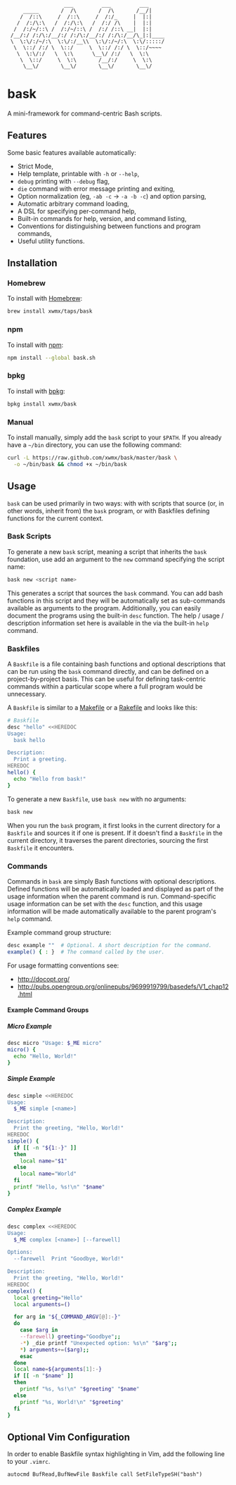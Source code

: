                       ___         ___         ___
         _____       /  /\       /  /\       /__/|
        /  /::\     /  /::\     /  /:/_     |  |:|
       /  /:/\:\   /  /:/\:\   /  /:/ /\    |  |:|
      /  /:/~/::\ /  /:/~/::\ /  /:/ /::\ __|  |:|
     /__/:/ /:/\:/__/:/ /:/\:/__/:/ /:/\:/__/\_|:|____
     \  \:\/:/~/:\  \:\/:/__\\  \:\/:/~/:\  \:\/:::::/
      \  \::/ /:/ \  \::/     \  \::/ /:/ \  \::/~~~~
       \  \:\/:/   \  \:\      \__\/ /:/   \  \:\
        \  \::/     \  \:\       /__/:/     \  \:\
         \__\/       \__\/       \__\/       \__\/

# bask

A mini-framework for command-centric Bash scripts.

## Features

Some basic features available automatically:

- Strict Mode,
- Help template, printable with `-h` or `--help`,
- `debug` printing with `--debug` flag,
- `die` command with error message printing and exiting,
- Option normalization (eg, `-ab -c` -> `-a -b -c`) and option parsing,
- Automatic arbitrary command loading,
- A DSL for specifying per-command help,
- Built-in commands for help, version, and command listing,
- Conventions for distinguishing between functions and program commands,
- Useful utility functions.

## Installation

### Homebrew

To install with [Homebrew](http://brew.sh/):

```bash
brew install xwmx/taps/bask
```

### npm

To install with [npm](https://www.npmjs.com/package/bask.sh):

```bash
npm install --global bask.sh
```

### bpkg

To install with [bpkg](http://www.bpkg.io/):

```bash
bpkg install xwmx/bask
```

### Manual

To install manually, simply add the `bask` script to your `$PATH`. If
you already have a `~/bin` directory, you can use the following command:

```bash
curl -L https://raw.github.com/xwmx/bask/master/bask \
  -o ~/bin/bask && chmod +x ~/bin/bask
```

## Usage

`bask` can be used primarily in two ways: with with scripts that source (or,
in other words, inherit from) the `bask` program, or with Baskfiles defining
functions for the current context.

### Bask Scripts

To generate a new `bask` script, meaning a script that
inherits the `bask` foundation, use add an argument to the `new`
command specifying the script name:

```bash
bask new <script name>
```

This generates a script that sources the `bask` command. You can add
bash functions in this script and they will be automatically set as
sub-commands available as arguments to the program. Additionally, you
can easily document the programs using the built-in `desc` function. The
help / usage / description information set here is available in the via
the built-in `help` command.

### Baskfiles

A `Baskfile` is a file containing bash functions and optional
descriptions that can be run using the `bask` command directly, and can
be defined on a project-by-project basis. This can be useful for defining
task-centric commands within a particular scope where a full program
would be unnecessary.

A `Baskfile` is similar to a [Makefile](https://en.wikipedia.org/wiki/Makefile) or a [Rakefile](https://en.wikipedia.org/wiki/Rake_(software)) and looks like this:

```bash
# Baskfile
desc "hello" <<HEREDOC
Usage:
  bask hello

Description:
  Print a greeting.
HEREDOC
hello() {
  echo "Hello from bask!"
}
```

To generate a new `Baskfile`, use `bask new` with no arguments:

```bash
bask new
```

When you run the `bask` program, it first looks in the
current directory for a `Baskfile` and sources it if one is present. If it
doesn't find a `Baskfile` in the current directory, it traverses the
parent directories, sourcing the first `Baskfile` it encounters.

### Commands

Commands in `bask` are simply Bash functions with optional descriptions.
Defined functions will be automatically loaded and displayed as part of
the usage information when the parent command is run. Command-specific
usage information can be set with the `desc` function, and this usage
information will be made automatically available to the parent program's
`help` command.

Example command group structure:

```bash
desc example ""  # Optional. A short description for the command.
example() { : }  # The command called by the user.
```

For usage formatting conventions see:
- http://docopt.org/
- http://pubs.opengroup.org/onlinepubs/9699919799/basedefs/V1_chap12.html

#### Example Command Groups

##### Micro Example

```bash
desc micro "Usage: $_ME micro"
micro() {
  echo "Hello, World!"
}
```

##### Simple Example

```bash
desc simple <<HEREDOC
Usage:
  $_ME simple [<name>]

Description:
  Print the greeting, "Hello, World!"
HEREDOC
simple() {
  if [[ -n "${1:-}" ]]
  then
    local name="$1"
  else
    local name="World"
  fi
  printf "Hello, %s!\n" "$name"
}
```

##### Complex Example

```bash
desc complex <<HEREDOC
Usage:
  $_ME complex [<name>] [--farewell]

Options:
  --farewell  Print "Goodbye, World!"

Description:
  Print the greeting, "Hello, World!"
HEREDOC
complex() {
  local greeting="Hello"
  local arguments=()

  for arg in "${_COMMAND_ARGV[@]:-}"
  do
    case $arg in
    --farewell) greeting="Goodbye";;
    -*) _die printf "Unexpected option: %s\n" "$arg";;
    *) arguments+=($arg);;
    esac
  done
  local name=${arguments[1]:-}
  if [[ -n "$name" ]]
  then
    printf "%s, %s!\n" "$greeting" "$name"
  else
    printf "%s, World!\n" "$greeting"
  fi
}
```

## Optional Vim Configuration

In order to enable Baskfile syntax highlighting in Vim, add the
following line to your `.vimrc`.

```VimL
autocmd BufRead,BufNewFile Baskfile call SetFileTypeSH("bash")
```

